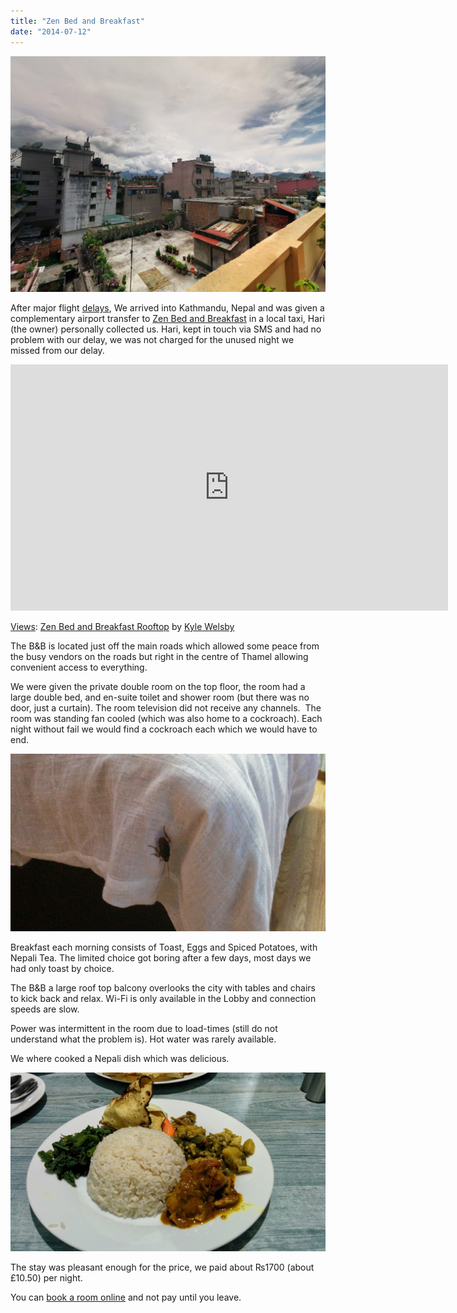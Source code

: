 ```yaml
---
title: "Zen Bed and Breakfast"
date: "2014-07-12"
---
```


![](images/PANO_20140703_1425091-1024x767.jpg)

After major flight [delays](http://gonetraveling.me/2014/07/delayed/ "delayed…"), We arrived into Kathmandu, Nepal and was given a complementary airport transfer to [Zen Bed and Breakfast](http://www.agoda.com/zen-bed-and-breakfast-kathmandu/hotel/kathmandu-np.html?cid=1649959) in a local taxi, Hari (the owner) personally collected us. Hari, kept in touch via SMS and had no problem with our delay, we was not charged for the unused night we missed from our delay.

<iframe src="https://maps.google.com/maps?layer=c&amp;panoid=g_flcpvhhToAAAQfCQEiJw&amp;ie=UTF8&amp;source=embed&amp;output=svembed&amp;cbp=13%2C226.9104%2C%2C0%2C0" width="700" height="394" frameborder="0" marginwidth="0" marginheight="0" scrolling="no"></iframe>

[Views](https://www.google.com/maps/views/): [Zen Bed and Breakfast Rooftop](https://www.google.com/maps/views/view/103958417703949399427/gphoto/6041926482835752658) by [Kyle Welsby](https://www.google.com/maps/views/profile/103958417703949399427)

The B&B is located just off the main roads which allowed some peace from the busy vendors on the roads but right in the centre of Thamel allowing convenient access to everything.

We were given the private double room on the top floor, the room had a large double bed, and en-suite toilet and shower room (but there was no door, just a curtain). The room television did not receive any channels.  The room was standing fan cooled (which was also home to a cockroach). Each night without fail we would find a cockroach each which we would have to end.

![IMG_20140703_221137](images/IMG_20140703_221137.jpg)

Breakfast each morning consists of Toast, Eggs and Spiced Potatoes, with Nepali Tea. The limited choice got boring after a few days, most days we had only toast by choice.

The B&B a large roof top balcony overlooks the city with tables and chairs to kick back and relax. Wi-Fi is only available in the Lobby and connection speeds are slow.

Power was intermittent in the room due to load-times (still do not understand what the problem is). Hot water was rarely available.

We where cooked a Nepali dish which was delicious.

![](images/IMG_20140706_191251-1024x583.jpg)

The stay was pleasant enough for the price, we paid about ₨1700 (about £10.50) per night.

You can [book a room online](http://www.agoda.com/zen-bed-and-breakfast-kathmandu/hotel/kathmandu-np.html?cid=1649959) and not pay until you leave.
